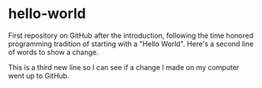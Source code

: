 # hello-world
First repository on GitHub after the introduction, following the time honored programming tradition of starting with a "Hello World".
Here's a second line of words to show a change.

This is a third new line so I can see if a change I made on my computer went up to GitHub.
